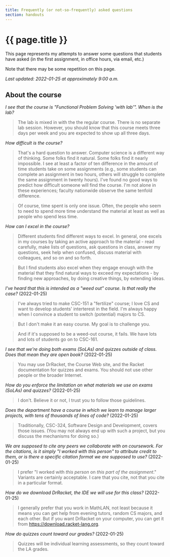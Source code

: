```yaml
---
title: Frequently (or not-so-frequently) asked questions
section: handouts
---
```

# {{ page.title }}

This page represents my attempts to answer some questions that students
have asked (in the first assignment, in office hours, via email, etc.)

Note that there may be some repetition on this page.

_Last updated: 2022-01-25 at approximately 9:00 a.m._

About the course
----------------

_I see that the course is "Functional Problem Solving 'with lab'".  When
is the lab?_

> The lab is mixed in with the the regular course.  There is no separate
lab session.  However, you should know that this course meets three days
per week and you are expected to show up all three days.

_How difficult is the course?_

> That's a hard question to answer.  Computer science is a different
way of thinking.  Some folks find it natural.  Some folks find it nearly
impossible.  I see at least a factor of ten difference in the amount of
time students take on some assignments (e.g., some students can complete
an assignment in two hours, others will struggle to complete the
same assignment in twenty hours).  I've found no good ways to predict
how difficult someone will find the course.  I'm not alone in these
experiences; faculty nationwide observe the same tenfold difference.

> Of course, time spent is only one issue.  Often, the people who seem
to need to spend more time understand the material at least as well as
people who spend less time.

_How can I excel in the course?_

> Different students find different ways to excel.  In general, one 
excels in my courses by taking an active approach to the material -
read carefully, make lists of questions, ask questions in class, 
answer my questions, seek help when confused, discuss material with
colleagues, and so on and so forth.

> But I find students also excel when they engage enough with the
material that they find natural ways to exceed my expectations -
by finding new approaches, by doing creative things, by extending
ideas.

_I've heard that this is intended as a "weed out" course.  Is that
really the case?_ (2022-01-25)

> I've always tried to make CSC-151 a "fertilize" course; I love
CS and want to develop students' interterest in the field.  I'm
always happy when I convince a student to switch (potential) majors
to CS.

> But I don't make it an easy course.  My goal is to challenge you.

> And if it's supposed to be a weed-out course, it fails.  We have
lots and lots of students go on to CSC-161.

_I see that we're doing both exams (SoLAs) and quizzes outside of
class.  Does that mean they are open book?_ (2022-01-25)

> You may use DrRacket, the Course Web site, and the Racket
documentation for quizzes and exams.  You should not use other
people or the broader Internet.

_How do you enforce the limitation on what materials we use on
exams (SoLAs) and quizzes?_ (2022-01-25)

> I don't.  Believe it or not, I trust you to follow those
guidelines.

_Does the department have a course in which we learn to manage larger 
projects, with tens of thousands of lines of code?_ (2022-01-25)

> Traditionally, CSC-324, Software Design and Development, covers
those issues.  (You may not always end up with such a project, but
you discuss the mechanisms for doing so.)

_We are supposed to cite any peers we collaborate with on coursework.
For the citations, is it simply "I worked with this person" to
attribute credit to them, or is there a specific citation format
we are supposed to use?_ (2022-01-25)

> I prefer "I worked with _this person_ on _this part of the
assignment_."  Variants are certainly acceptable.  I care that
you cite, not that you cite in a particular format.

_How do we download DrRacket, the IDE we will use for this class?_
(2022-01-25)

> I generally prefer that you work in MathLAN, not least because
it means you can get help from evening tutors, random CS majors,
and each other.  But if you want DrRacket on your computer,
you can get it from <https://download.racket-lang.org>.

_How do quizzes count toward our grades?_ (2022-01-25)

> Quizzes will be individual learning assessments, so they count
toward the LA grades.
